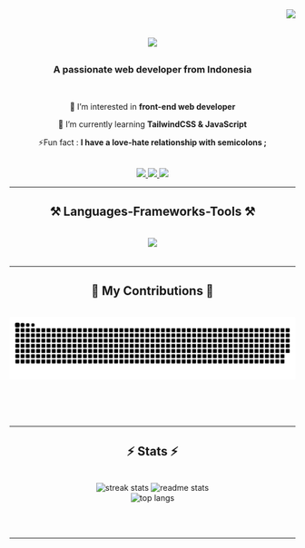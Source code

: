 <img align="right" src="https://visitor-badge.laobi.icu/badge?page_id=CodeHanz.CodeHanz" />

<h1 align="center">
    <img src="https://readme-typing-svg.herokuapp.com/?font=Righteous&size=35&center=true&vCenter=true&width=500&height=70&color=23FF63FF&duration=4000&lines=Hi+There!+👋;+I'm+Farhan!;" />
</h1>

<h3 align="center">A passionate web developer from Indonesia</h3>

<br/>

<div align="center">
    
 👀 I’m interested in **front-end web developer**
 
 🌱 I’m currently learning **TailwindCSS & JavaScript**

 ⚡Fun fact : **I have a love-hate relationship with semicolons ;**

 </div>

 <br/>
 
<div align="center"> 
  <a href="mailto:farhannagantara@gmail.com">
    <img src="https://img.shields.io/badge/Gmail-333333?style=for-the-badge&logo=gmail&logoColor=red" />
  </a>
  <a href="https://linkedin.com/in/farhanmulyawannagantara" target="_blank">
    <img src="https://img.shields.io/badge/LinkedIn-0077B5?style=for-the-badge&logo=linkedin&logoColor=white" target="_blank" />
  </a>
  <a href="https://CodeHanz.github.io" target="_blank">
     <img src="https://img.shields.io/badge/Portfolio-FF5722?style=for-the-badge&logo=todoist&logoColor=white" target="_blank" /> <!-- sqlite, safari, google-chrome are other good icon options -->
  </a>
</div>

 <hr/>
 
<h2 align="center">⚒️ Languages-Frameworks-Tools ⚒️</h2>
<br/>
<div align="center">
    <img src="https://skillicons.dev/icons?i=html,css,javascript,bootstrap,tailwind,react,vscode,github,git,python" />
<!--     <img src="https://skillicons.dev/icons?i=nodejs,python,javascript,typescript,express,firebase,mongodb,c,java,nextjs,mysql,flask" /><br> -->
</div>

<br/>
<hr/>

<div align="center">
  <h2>🐍 My Contributions 🐍</h2>
  <br>
  <img alt="github-snake" src="https://raw.githubusercontent.com/CodeHanz/CodeHanz/output/github-contribution-grid-snake-dark.svg" />
  
  <br/><br/><br/>
</div>

<hr/>

<h2 align="center">⚡ Stats ⚡</h2>
<br>
<div align=center>
  <img width=390 src="https://github-readme-streak-stats.vercel.app/api?username=CodeHanz&count_private=true&theme=react&border_radius=10" alt="streak stats"/>
  <img width=390 src="https://github-readme-stats.vercel.app/api?username=CodeHanz&count_private=true&show_icons=true&theme=react&rank_icon=github&border_radius=10" alt="readme stats" />
  <br/>
  <img width=325 align="center" src="https://github-readme-stats.vercel.app/api/top-langs/?username=CodeHanz&hide=HTML&langs_count=8&layout=compact&theme=react&border_radius=10&size_weight=0.5&count_weight=0.5&exclude_repo=github-readme-stats" alt="top langs" />
</div>

<br/><br/>

<hr/>
